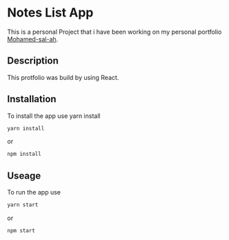 # Notes List App

This is a personal Project that i have been working on my personal portfolio [Mohamed-sal-ah](https://mohamed-sal-ah.github.io/Portfolio/).

## Description

This protfolio was build by using React.

## Installation

To install the app use yarn install

```bash
yarn install
```

or

```bash
npm install
```

## Useage

To run the app use

```bash
yarn start
```

or

```bash
npm start
```
